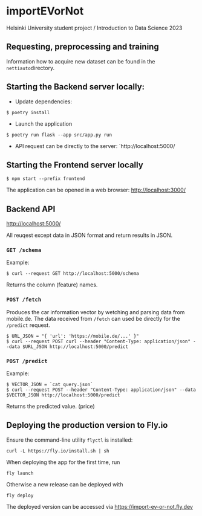 # importEVorNot

Helsinki University student project / Introduction to Data Science 2023

## Requesting, preprocessing and training

Information how to acquire new dataset can be found in the `nettiauto`directory.

## Starting the Backend server locally:

* Update dependencies:
```
$ poetry install
```

* Launch the application
```
$ poetry run flask --app src/app.py run
```

* API request can be directly to the server: `http://localhost:5000/


## Starting the Frontend server locally

```
$ npm start --prefix frontend
```

The application can be opened in a web browser: [http://localhost:3000/](http://localhost:3000/)


## Backend API

[http://localhost:5000/](http://localhost:5000/)

All reuqest except data in JSON format and return results in JSON.

### `GET /schema`

Example:
```
$ curl --request GET http://localhost:5000/schema
```
Returns the column (feature) names.

### `POST /fetch`

Produces the car information vector by wetching and parsing data from mobile.de. The data received from `/fetch` can used be directly for the `/predict` request.

```
$ URL_JSON = "{ 'url': 'https://mobile.de/...' }"
$ curl --request POST curl --header "Content-Type: application/json" --data $URL_JSON http://localhost:5000/predict
```

### `POST /predict`

Example:
```
$ VECTOR_JSON = `cat query.json`
$ curl --request POST --header "Content-Type: application/json" --data $VECTOR_JSON http://localhost:5000/predict
```

Returns the predicted value. (price)

## Deploying the production version to Fly.io

Ensure the command-line utility `flyctl` is installed:
```
curl -L https://fly.io/install.sh | sh
```

When deploying the app for the first time, run
```
fly launch
```

Otherwise a new release can be deployed with
```
fly deploy
```

The deployed version can be accessed via
https://import-ev-or-not.fly.dev

